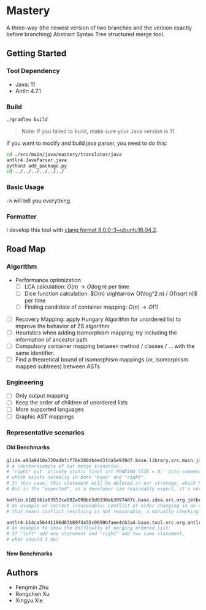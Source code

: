 # Mastery

A three-way (the newest version of two branches and the version exactly before branching) Abstract Syntax Tree structured merge tool.

## Getting Started

### Tool Dependency

- Java: 11
- Antlr: 4.7.1

### Build

```bash
./gradlew build
```

> Note: If you failed to build, make sure your Java version is 11.

If you want to modify and build java parser, you need to do this:
```bash
cd ./src/main/java/mastery/translator/java
antlr4 JavaParser.java
python3 add_package.py
cd ../../../../../../
```

### Basic Usage

`-h` will tell you everything.

### Formatter

I develop this tool with [clang format 8.0.0-3~ubuntu18.04.2](https://clang.llvm.org/docs/ClangFormat.html).

## Road Map

### Algorithm

- Performance optimization
    - [ ] LCA calculation: $O(n) \rightarrow O(\log n)$ per time
    - [ ] Dice function calculation: $O(n) \rightarrow O(\log^2 n) / O(\sqrt n)$ per time
    - [ ] Finding candidate of container mapping: $O(n) \rightarrow O(1)$
- [ ] Recovery Mapping: apply Hungary Algorithm for unordered list to improve the behavior of ZS algorithm
- [ ] Heuristics when adding isomorphism mapping: try including the information of ancestor path
- [ ] Compulsory container mapping between method / classes / ... with the same identifier.
- [ ] Find a theoretical bound of isomorphism mappings (or, isomorphism mapped subtrees) between ASTs

### Engineering

- [ ] Only output mapping
- [ ] Keep the order of children of unordered lists
- [ ] More supported languages
- [ ] Graphic AST mappings

### Representative scenarios

#### Old Benchmarks
```bash
glide.a93a9410a720adbfcf76e280db4ed3fda5e939d7.base.library.src.main.java.com.bumptech.glide.request.target.ViewTarget
# A counterexample of our merge scenarios.
# "right" put `private static final int PENDING_SIZE = 0;` into comments,
# which exists normally in both "base" and "right".
# In this case, this statement will be deleted in our strategy, which happens indeed.
# But in the "expected", as a developer can reasonably expect, it's not deleted.

kotlin.b182d61a03552ca982a098bb5d8330ab3997487c.base.idea.src.org.jetbrains.jet.plugin.references.JetSimpleNameReference
# An example of correct (reasonable) conflict of order changing in an ordered list,
# that means conflict resolving is not reasonable, a manually checking for semantic is necessary

antlr4.b14ca56441196d63b8974455c0050bfaee4cb3a4.base.tool.src.org.antlr.v4.automata.ATNSerializer
# An example to show the difficulty of merging ordered list:
# If "left" add one statement and "right" add two same statement,
# what should I do?
```
#### New Benchmarks

## Authors

- Fengmin Zhu
- Rongchen Xu
- Xingyu Xie
